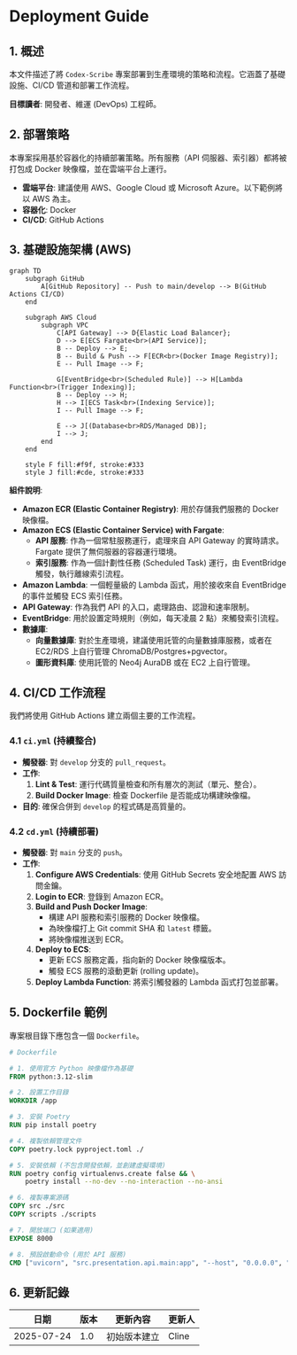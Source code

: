 # Deployment Guide

## 1. 概述

本文件描述了將 `Codex-Scribe` 專案部署到生產環境的策略和流程。它涵蓋了基礎設施、CI/CD 管道和部署工作流程。

**目標讀者**: 開發者、維運 (DevOps) 工程師。

## 2. 部署策略

本專案採用基於容器化的持續部署策略。所有服務（API 伺服器、索引器）都將被打包成 Docker 映像檔，並在雲端平台上運行。

- **雲端平台**: 建議使用 AWS、Google Cloud 或 Microsoft Azure。以下範例將以 AWS 為主。
- **容器化**: Docker
- **CI/CD**: GitHub Actions

## 3. 基礎設施架構 (AWS)

```mermaid
graph TD
    subgraph GitHub
        A[GitHub Repository] -- Push to main/develop --> B(GitHub Actions CI/CD)
    end

    subgraph AWS Cloud
        subgraph VPC
            C[API Gateway] --> D{Elastic Load Balancer};
            D --> E[ECS Fargate<br>(API Service)];
            B -- Deploy --> E;
            B -- Build & Push --> F[ECR<br>(Docker Image Registry)];
            E -- Pull Image --> F;
            
            G[EventBridge<br>(Scheduled Rule)] --> H[Lambda Function<br>(Trigger Indexing)];
            B -- Deploy --> H;
            H --> I[ECS Task<br>(Indexing Service)];
            I -- Pull Image --> F;

            E --> J[(Database<br>RDS/Managed DB)];
            I --> J;
        end
    end

    style F fill:#f9f, stroke:#333
    style J fill:#cde, stroke:#333
```

**組件說明**:

- **Amazon ECR (Elastic Container Registry)**: 用於存儲我們服務的 Docker 映像檔。
- **Amazon ECS (Elastic Container Service) with Fargate**:
    - **API 服務**: 作為一個常駐服務運行，處理來自 API Gateway 的實時請求。Fargate 提供了無伺服器的容器運行環境。
    - **索引服務**: 作為一個計劃性任務 (Scheduled Task) 運行，由 EventBridge 觸發，執行離線索引流程。
- **Amazon Lambda**: 一個輕量級的 Lambda 函式，用於接收來自 EventBridge 的事件並觸發 ECS 索引任務。
- **API Gateway**: 作為我們 API 的入口，處理路由、認證和速率限制。
- **EventBridge**: 用於設置定時規則（例如，每天凌晨 2 點）來觸發索引流程。
- **數據庫**:
    - **向量數據庫**: 對於生產環境，建議使用託管的向量數據庫服務，或者在 EC2/RDS 上自行管理 ChromaDB/Postgres+pgvector。
    - **圖形資料庫**: 使用託管的 Neo4j AuraDB 或在 EC2 上自行管理。

## 4. CI/CD 工作流程

我們將使用 GitHub Actions 建立兩個主要的工作流程。

### 4.1 `ci.yml` (持續整合)

- **觸發器**: 對 `develop` 分支的 `pull_request`。
- **工作**:
    1.  **Lint & Test**: 運行代碼質量檢查和所有層次的測試（單元、整合）。
    2.  **Build Docker Image**: 檢查 Dockerfile 是否能成功構建映像檔。
- **目的**: 確保合併到 `develop` 的程式碼是高質量的。

### 4.2 `cd.yml` (持續部署)

- **觸發器**: 對 `main` 分支的 `push`。
- **工作**:
    1.  **Configure AWS Credentials**: 使用 GitHub Secrets 安全地配置 AWS 訪問金鑰。
    2.  **Login to ECR**: 登錄到 Amazon ECR。
    3.  **Build and Push Docker Image**:
        - 構建 API 服務和索引服務的 Docker 映像檔。
        - 為映像檔打上 Git commit SHA 和 `latest` 標籤。
        - 將映像檔推送到 ECR。
    4.  **Deploy to ECS**:
        - 更新 ECS 服務定義，指向新的 Docker 映像檔版本。
        - 觸發 ECS 服務的滾動更新 (rolling update)。
    5.  **Deploy Lambda Function**: 將索引觸發器的 Lambda 函式打包並部署。

## 5. Dockerfile 範例

專案根目錄下應包含一個 `Dockerfile`。

```dockerfile
# Dockerfile

# 1. 使用官方 Python 映像檔作為基礎
FROM python:3.12-slim

# 2. 設置工作目錄
WORKDIR /app

# 3. 安裝 Poetry
RUN pip install poetry

# 4. 複製依賴管理文件
COPY poetry.lock pyproject.toml ./

# 5. 安裝依賴 (不包含開發依賴，並創建虛擬環境)
RUN poetry config virtualenvs.create false && \
    poetry install --no-dev --no-interaction --no-ansi

# 6. 複製專案源碼
COPY src ./src
COPY scripts ./scripts

# 7. 開放端口 (如果適用)
EXPOSE 8000

# 8. 預設啟動命令 (用於 API 服務)
CMD ["uvicorn", "src.presentation.api.main:app", "--host", "0.0.0.0", "--port", "8000"]
```

## 6. 更新記錄

| 日期       | 版本 | 更新內容           | 更新人 |
|------------|------|--------------------|--------|
| 2025-07-24 | 1.0  | 初始版本建立       | Cline  |

